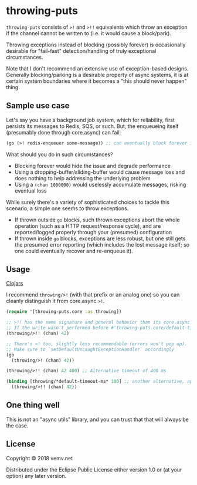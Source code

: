 # throwing-puts

`throwing-puts` consists of `>!` and `>!!` equivalents which throw an exception if the channel cannot be written to
(i.e. it would cause a block/park).

Throwing exceptions instead of blocking (possibly forever) is occasionally desirable for "fail-fast" detection/handling
of truly exceptional circumstances.

Note that I don't recommend an extensive use of exception-based designs. Generally blocking/parking is a desirable
property of async systems, it is at certain system boundaries where it becomes a "this should never happen" thing.

## Sample use case

Let's say you have a background job system, which for reliability, first persists its messages to Redis, SQS, or such. But,
the enqueueing itself (presumably done through core.async) can fail:

```clojure
(go (>! redis-enqueuer some-message)) ;; can eventually block forever if SQS/Redis connectivity is down
```

What should you do in such circumstances?

* Blocking forever would hide the issue and degrade performance
* Using a dropping-buffer/sliding-buffer would cause message loss and does nothing to help addressing the underlying problem
* Using a `(chan 1000000)` would uselessly accumulate messages, risking eventual loss

While surely there's a variety of sophisticated choices to tackle this scenario, a simple one seems to throw exceptions.

* If thrown outside `go` blocks, such thrown exceptions abort the whole operation (such as a HTTP request/response cycle), and are
reported/logged properly through your (presumed) configuration
* If thrown inside `go` blocks, exceptions are less robust, but one still gets the presumed error reporting (which includes the
lost message itself; so one could eventually recover and re-enqueue it).

## Usage

[Clojars](https://clojars.org/throwing-puts)

I recommend `throwing/>!` (with that prefix or an analog one) so you can cleanly distinguish it from core.async `>!`.

```clojure
(require '[throwing-puts.core :as throwing])

;; >!! has the same signature and general behavior than its core.async counterpart.
;; If the write wasn't performed before #'throwing-puts.core/default-timeout-ms milliseconds, it will throw an ExceptionInfo.
(throwing/>!! (chan) 42)

;; There's >! too, slightly less recommendable (errors won't pop up).
;; Make sure to `setDefaultUncaughtExceptionHandler` accordingly
(go
  (throwing/>! (chan) 42))

(throwing/>!! (chan) 42 400) ;; Alternative timeout of 400 ms

(binding [throwing/*default-timeout-ms* 100] ;; another alternative, apt to be set in middleware, etc
  (throwing/>!! (chan) 42))
```

## One thing well

This is not an "async utils" library, and you can trust that that will always be the case.

## License

Copyright © 2018 vemv.net

Distributed under the Eclipse Public License either version 1.0 or (at your option) any later version.
